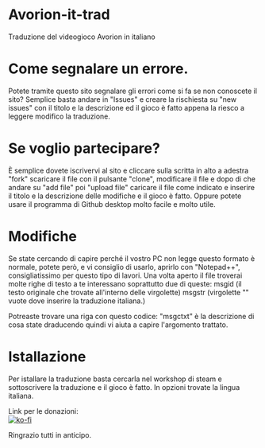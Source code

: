 # Avorion-it-trad
Traduzione del videogioco Avorion in italiano

# Come segnalare un errore.
Potete tramite questo sito segnalare gli errori come si fa se non conoscete il sito?
Semplice basta andare in "Issues" e creare la rischiesta su "new issues" con il titolo e la descrizione ed il gioco è fatto appena la riesco a leggere modifico la traduzione.

# Se voglio partecipare?
È semplice dovete iscrivervi al sito e cliccare sulla scritta in alto a adestra "fork" scaricare il file con il pulsante "clone", modificare il file e dopo di che andare su
"add file" poi "upload file" caricare il file come indicato e inserire il titolo e la descrizione delle modifiche e il gioco è fatto. Oppure potete usare il programma di Github desktop molto facile e molto utile.

# Modifiche
Se state cercando di capire perché il vostro PC non legge questo formato è normale, potete però, e vi consiglio di usarlo, aprirlo con "Notepad++", consigliatissimo per questo tipo di lavori.
Una volta aperto il file troverai molte righe di testo a te interessano soprattutto due di queste:
msgid (il testo originale che trovate all'interno delle virgolette)
msgstr (virgolette "" vuote dove inserire la traduzione italiana.)

Potreaste trovare una riga con questo codice: "msgctxt" è la descrizione di cosa state draducendo quindi vi aiuta a capire l'argomento trattato.

# Istallazione

Per istallare la traduzione basta cercarla nel workshop di steam e sottoscrivere la traduzione e il gioco è fatto. In opzioni trovate la lingua italiana.

Link per le donazioni: <br>
[![ko-fi](https://ko-fi.com/img/githubbutton_sm.svg)](https://ko-fi.com/X8X2RKY9S)

Ringrazio tutti in anticipo.
